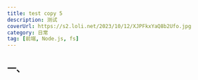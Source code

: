```yaml
---
title: test copy 5
description: 测试
coverUrl: https://s2.loli.net/2023/10/12/XJPFkxYaQ8b2Ufo.jpg
category: 日常
tag: [前端, Node.js, fs]
---
```


## 一、
